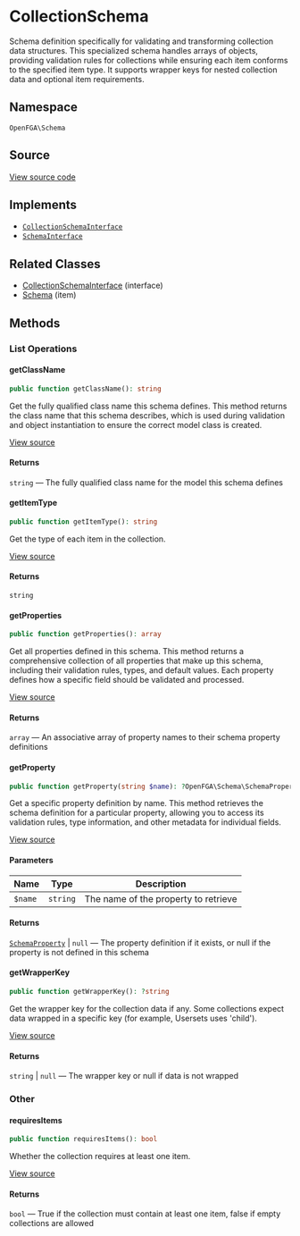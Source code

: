 # CollectionSchema

Schema definition specifically for validating and transforming collection data structures. This specialized schema handles arrays of objects, providing validation rules for collections while ensuring each item conforms to the specified item type. It supports wrapper keys for nested collection data and optional item requirements.

## Namespace
`OpenFGA\Schema`

## Source
[View source code](https://github.com/evansims/openfga-php/blob/main/src/Schema/CollectionSchema.php)

## Implements
* [`CollectionSchemaInterface`](CollectionSchemaInterface.md)
* [`SchemaInterface`](SchemaInterface.md)

## Related Classes
* [CollectionSchemaInterface](Schema/CollectionSchemaInterface.md) (interface)
* [Schema](Schema/Schema.md) (item)

## Methods

### List Operations
#### getClassName

```php
public function getClassName(): string
```

Get the fully qualified class name this schema defines. This method returns the class name that this schema describes, which is used during validation and object instantiation to ensure the correct model class is created.

[View source](https://github.com/evansims/openfga-php/blob/main/src/Schema/CollectionSchema.php#L56)

#### Returns
`string` — The fully qualified class name for the model this schema defines
#### getItemType

```php
public function getItemType(): string
```

Get the type of each item in the collection.

[View source](https://github.com/evansims/openfga-php/blob/main/src/Schema/CollectionSchema.php#L65)

#### Returns
`string`
#### getProperties

```php
public function getProperties(): array
```

Get all properties defined in this schema. This method returns a comprehensive collection of all properties that make up this schema, including their validation rules, types, and default values. Each property defines how a specific field should be validated and processed.

[View source](https://github.com/evansims/openfga-php/blob/main/src/Schema/CollectionSchema.php#L74)

#### Returns
`array` — An associative array of property names to their schema property definitions
#### getProperty

```php
public function getProperty(string $name): ?OpenFGA\Schema\SchemaProperty
```

Get a specific property definition by name. This method retrieves the schema definition for a particular property, allowing you to access its validation rules, type information, and other metadata for individual fields.

[View source](https://github.com/evansims/openfga-php/blob/main/src/Schema/CollectionSchema.php#L84)

#### Parameters
| Name | Type | Description |
|------|------|-------------|
| `$name` | `string` | The name of the property to retrieve |

#### Returns
[`SchemaProperty`](SchemaProperty.md) &#124; `null` — The property definition if it exists, or null if the property is not defined in this schema
#### getWrapperKey

```php
public function getWrapperKey(): ?string
```

Get the wrapper key for the collection data if any. Some collections expect data wrapped in a specific key (for example, Usersets uses &#039;child&#039;).

[View source](https://github.com/evansims/openfga-php/blob/main/src/Schema/CollectionSchema.php#L94)

#### Returns
`string` &#124; `null` — The wrapper key or null if data is not wrapped
### Other
#### requiresItems

```php
public function requiresItems(): bool
```

Whether the collection requires at least one item.

[View source](https://github.com/evansims/openfga-php/blob/main/src/Schema/CollectionSchema.php#L103)

#### Returns
`bool` — True if the collection must contain at least one item, false if empty collections are allowed
